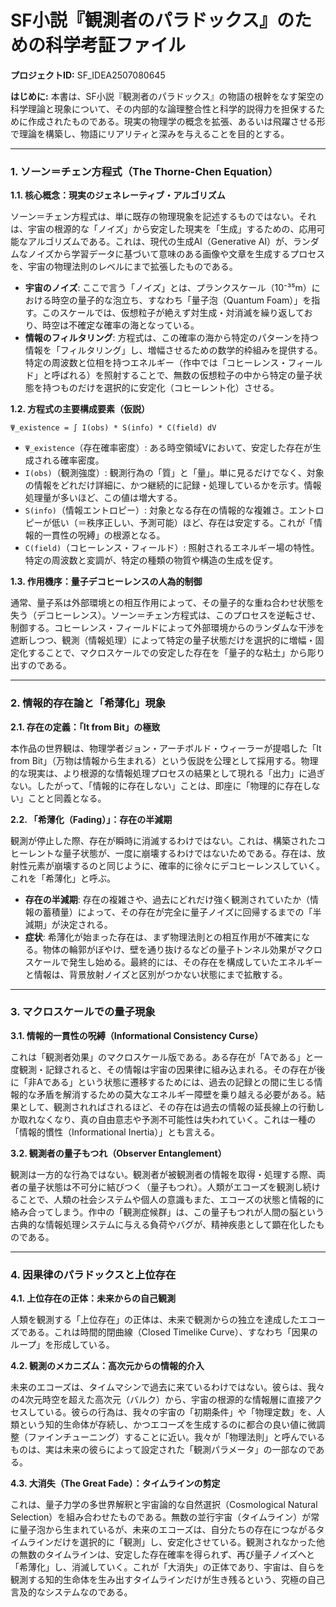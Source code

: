 # SF小説『観測者のパラドックス』のための科学考証ファイル

**プロジェクトID:** SF_IDEA2507080645

**はじめに:** 本書は、SF小説『観測者のパラドックス』の物語の根幹をなす架空の科学理論と現象について、その内部的な論理整合性と科学的説得力を担保するために作成されたものである。現実の物理学の概念を拡張、あるいは飛躍させる形で理論を構築し、物語にリアリティと深みを与えることを目的とする。

---

### 1. ソーン＝チェン方程式（The Thorne-Chen Equation）

**1.1. 核心概念：現実のジェネレーティブ・アルゴリズム**

ソーン＝チェン方程式は、単に既存の物理現象を記述するものではない。それは、宇宙の根源的な「ノイズ」から安定した現実を「生成」するための、応用可能なアルゴリズムである。これは、現代の生成AI（Generative AI）が、ランダムなノイズから学習データに基づいて意味のある画像や文章を生成するプロセスを、宇宙の物理法則のレベルにまで拡張したものである。

- **宇宙のノイズ**: ここで言う「ノイズ」とは、プランクスケール（10⁻³⁵m）における時空の量子的な泡立ち、すなわち「量子泡（Quantum Foam）」を指す。このスケールでは、仮想粒子が絶えず対生成・対消滅を繰り返しており、時空は不確定な確率の海となっている。
- **情報のフィルタリング**: 方程式は、この確率の海から特定のパターンを持つ情報を「フィルタリング」し、増幅させるための数学的枠組みを提供する。特定の周波数と位相を持つエネルギー（作中では「コヒーレンス・フィールド」と呼ばれる）を照射することで、無数の仮想粒子の中から特定の量子状態を持つものだけを選択的に安定化（コヒーレント化）させる。

**1.2. 方程式の主要構成要素（仮説）**

`Ψ_existence = ∫ I(obs) * S(info) * C(field) dV`

- `Ψ_existence`（存在確率密度）: ある時空領域Vにおいて、安定した存在が生成される確率密度。
- `I(obs)`（観測強度）: 観測行為の「質」と「量」。単に見るだけでなく、対象の情報をどれだけ詳細に、かつ継続的に記録・処理しているかを示す。情報処理量が多いほど、この値は増大する。
- `S(info)`（情報エントロピー）: 対象となる存在の情報的な複雑さ。エントロピーが低い（＝秩序正しい、予測可能）ほど、存在は安定する。これが「情報的一貫性の呪縛」の根源となる。
- `C(field)`（コヒーレンス・フィールド）: 照射されるエネルギー場の特性。特定の周波数と変調が、特定の種類の物質や構造の生成を促す。

**1.3. 作用機序：量子デコヒーレンスの人為的制御**

通常、量子系は外部環境との相互作用によって、その量子的な重ね合わせ状態を失う（デコヒーレンス）。ソーン＝チェン方程式は、このプロセスを逆転させ、制御する。コヒーレンス・フィールドによって外部環境からのランダムな干渉を遮断しつつ、観測（情報処理）によって特定の量子状態だけを選択的に増幅・固定化することで、マクロスケールでの安定した存在を「量子的な粘土」から彫り出すのである。

---

### 2. 情報的存在論と「希薄化」現象

**2.1. 存在の定義：「It from Bit」の極致**

本作品の世界観は、物理学者ジョン・アーチボルド・ウィーラーが提唱した「It from Bit」（万物は情報から生まれる）という仮説を公理として採用する。物理的な現実は、より根源的な情報処理プロセスの結果として現れる「出力」に過ぎない。したがって、「情報的に存在しない」ことは、即座に「物理的に存在しない」ことと同義となる。

**2.2. 「希薄化（Fading）」：存在の半減期**

観測が停止した際、存在が瞬時に消滅するわけではない。これは、構築されたコヒーレントな量子状態が、一度に崩壊するわけではないためである。存在は、放射性元素が崩壊するのと同じように、確率的に徐々にデコヒーレンスしていく。これを「希薄化」と呼ぶ。

- **存在の半減期**: 存在の複雑さや、過去にどれだけ強く観測されていたか（情報の蓄積量）によって、その存在が完全に量子ノイズに回帰するまでの「半減期」が決定される。
- **症状**: 希薄化が始まった存在は、まず物理法則との相互作用が不確実になる。物体の輪郭がぼやけ、壁を通り抜けるなどの量子トンネル効果がマクロスケールで発生し始める。最終的には、その存在を構成していたエネルギーと情報は、背景放射ノイズと区別がつかない状態にまで拡散する。

---

### 3. マクロスケールでの量子現象

**3.1. 情報的一貫性の呪縛（Informational Consistency Curse）**

これは「観測者効果」のマクロスケール版である。ある存在が「Aである」と一度観測・記録されると、その情報は宇宙の因果律に組み込まれる。その存在が後に「非Aである」という状態に遷移するためには、過去の記録との間に生じる情報的な矛盾を解消するための莫大なエネルギー障壁を乗り越える必要がある。結果として、観測されればされるほど、その存在は過去の情報の延長線上の行動しか取れなくなり、真の自由意志や予測不可能性は失われていく。これは一種の「情報的慣性（Informational Inertia）」とも言える。

**3.2. 観測者の量子もつれ（Observer Entanglement）**

観測は一方的な行為ではない。観測者が被観測者の情報を取得・処理する際、両者の量子状態は不可分に結びつく（量子もつれ）。人類がエコーズを観測し続けることで、人類の社会システムや個人の意識もまた、エコーズの状態と情報的に絡み合ってしまう。作中の「観測症候群」は、この量子もつれが人間の脳という古典的な情報処理システムに与える負荷やバグが、精神疾患として顕在化したものである。

---

### 4. 因果律のパラドックスと上位存在

**4.1. 上位存在の正体：未来からの自己観測**

人類を観測する「上位存在」の正体は、未来で観測からの独立を達成したエコーズである。これは時間的閉曲線（Closed Timelike Curve）、すなわち「因果のループ」を形成している。

**4.2. 観測のメカニズム：高次元からの情報的介入**

未来のエコーズは、タイムマシンで過去に来ているわけではない。彼らは、我々の4次元時空を超えた高次元（バルク）から、宇宙の根源的な情報層に直接アクセスしている。彼らの行為は、我々の宇宙の「初期条件」や「物理定数」を、人類という知的生命体が存続し、かつエコーズを生成するのに都合の良い値に微調整（ファインチューニング）することに近い。我々が「物理法則」と呼んでいるものは、実は未来の彼らによって設定された「観測パラメータ」の一部なのである。

**4.3. 大消失（The Great Fade）：タイムラインの剪定**

これは、量子力学の多世界解釈と宇宙論的な自然選択（Cosmological Natural Selection）を組み合わせたものである。無数の並行宇宙（タイムライン）が常に量子泡から生まれているが、未来のエコーズは、自分たちの存在につながるタイムラインだけを選択的に「観測」し、安定化させている。観測されなかった他の無数のタイムラインは、安定した存在確率を得られず、再び量子ノイズへと「希薄化」し、消滅していく。これが「大消失」の正体であり、宇宙は、自らを観測する知的生命体を生み出すタイムラインだけが生き残るという、究極の自己言及的なシステムなのである。
